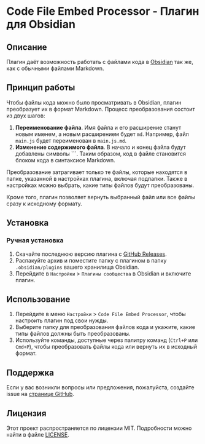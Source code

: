 # Code File Embed Processor - Плагин для Obsidian

## Описание

Плагин даёт возможность работать с файлами кода в [Obsidian](https://obsidian.md/) так же, как с обычными файлами Markdown.

## Принцип работы

Чтобы файлы кода можно было просматривать в Obsidian, плагин преобразует их в формат Markdown. Процесс преобразования состоит из двух шагов:

1. **Переименование файла**. Имя файла и его расширение станут новым именем, а новым расширением будет `md`. Например, файл `main.js` будет переименован в `main.js.md`.
2. **Изменение содержимого файла**. В начало и конец файла будут добавлены символы ```. Таким образом, код в файле становится блоком кода в синтаксисе Markdown.

Преобразование затрагивает только те файлы, которые находятся в папке, указанной в настройках плагина, включая подпапки. Также в настройках можно выбрать, какие типы файлов будут преобразованы.

Кроме того, плагин позволяет вернуть выбранный файл или все файлы сразу к исходному формату.

## Установка

### Ручная установка

1. Скачайте последнюю версию плагина с [GitHub Releases](https://github.com/kolesnikof/obsidian-code-file-processor-plugin/releases).
2. Распакуйте архив и поместите папку с плагином в папку `.obsidian/plugins` вашего хранилища Obsidian.
3. Перейдите в `Настройки` > `Плагины сообщества` в Obsidian и включите плагин.

## Использование

1. Перейдите в меню `Настройки` > `Code File Embed Processor`, чтобы настроить плагин под свои нужды.
2. Выберите папку для преобразования файлов кода и укажите, какие типы файлов должны быть преобразованы.
3. Используйте команды, доступные через палитру команд (`Ctrl+P` или `Cmd+P`), чтобы преобразовать файлы кода или вернуть их в исходный формат.

## Поддержка

Если у вас возникли вопросы или предложения, пожалуйста, создайте issue на [странице GitHub](https://github.com/kolesnikof/obsidian-code-file-processor-plugin/issues).

## Лицензия

Этот проект распространяется по лицензии MIT. Подробности можно найти в файле [LICENSE](LICENSE).
